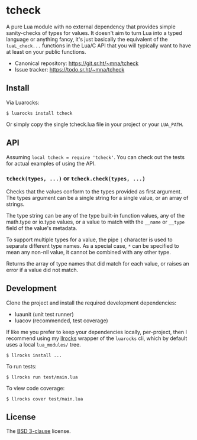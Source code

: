 # tcheck

A pure Lua module with no external dependency that provides simple sanity-checks of types for values. It doesn't aim to turn Lua into a typed language or anything fancy, it's just basically the equivalent of the `luaL_check...` functions in the Lua/C API that you will typically want to have at least on your public functions.

* Canonical repository: https://git.sr.ht/~mna/tcheck
* Issue tracker: https://todo.sr.ht/~mna/tcheck

## Install

Via Luarocks:

```
$ luarocks install tcheck
```

Or simply copy the single tcheck.lua file in your project or your `LUA_PATH`.

## API

Assuming `local tcheck = require 'tcheck'`. You can check out the tests for actual examples of using the API.

### `tcheck(types, ...)` or `tcheck.check(types, ...)`

Checks that the values conform to the types provided as first argument.
The types argument can be a single string for a single value, or an array
of strings.

The type string can be any of the type built-in function values, any of the
math.type or io.type values, or a value to match with the `__name` or `__type`
field of the value's metadata.

To support multiple types for a value, the pipe `|` character is used to
separate different type names. As a special case, `*` can be specified
to mean any non-nil value, it cannot be combined with any other type.

Returns the array of type names that did match for each value, or raises
an error if a value did not match.

## Development

Clone the project and install the required development dependencies:

* luaunit (unit test runner)
* luacov (recommended, test coverage)

If like me you prefer to keep your dependencies locally, per-project, then I recommend using my [llrocks] wrapper of the `luarocks` cli, which by default uses a local `lua_modules/` tree.

```
$ llrocks install ...
```

To run tests:

```
$ llrocks run test/main.lua
```

To view code coverage:

```
$ llrocks cover test/main.lua
```

## License

The [BSD 3-clause][bsd] license.

[bsd]: http://opensource.org/licenses/BSD-3-Clause
[llrocks]: https://git.sr.ht/~mna/llrocks
